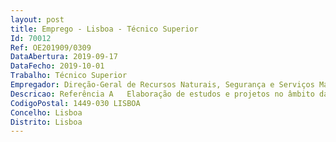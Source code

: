 ```yaml
--- 
layout: post
title: Emprego - Lisboa - Técnico Superior
Id: 70012
Ref: OE201909/0309
DataAbertura: 2019-09-17
DataFecho: 2019-10-01
Trabalho: Técnico Superior
Empregador: Direção-Geral de Recursos Naturais, Segurança e Serviços Marítimos
Descricao: Referência A   Elaboração de estudos e projetos no âmbito das atribuições da DGRM, respeitantes à proteção portuária e à realização de dragagens, na área de jurisdição da Docapesca – Portos e Lotas, S.A., definidas nos termos do artigo 18.º do Decreto Lei n.º 16 2014, de 3 de fevereiro   Elaboração de termos de referência ou peças de procedimentos de aquisição de bens e serviços, e de empreitadas da responsabilidade da DGRM DIE, no âmbito das atribuições respeitantes à proteção portuária e à realização de dragagens ou outras para o qual seja designado   Acompanhamento e ou fiscalização de empreitadas de infraestruturas de proteção portuária e de dragagens ou outras para o qual seja designado   Elaboração de pareceres técnicos ou outros documentos de suporte à decisão superior de ações a promover pela DGRM   Elaboração de estudos, informações e pareceres de natureza técnica, na sua área de formação, sempre que lhe forem solicitados.Referência B   Elaboração de estudos e projetos na sua área de formação que se revelem necessários à prossecução das atribuições DGRM   Elaboração de termos de referência ou peças de procedimentos de aquisição de bens e serviços, e de empreitadas   Acompanhamento e ou fiscalização de empreitadas de dragagens   Elaboração de pareceres técnicos ou outros documentos de suporte à decisão superior de ações a promover pela DGRM   Elaboração de estudos, informações e pareceres de natureza técnica, na sua área de formação, sempre que lhe forem solicitados.
CodigoPostal: 1449-030 LISBOA
Concelho: Lisboa
Distrito: Lisboa
--- 
```

